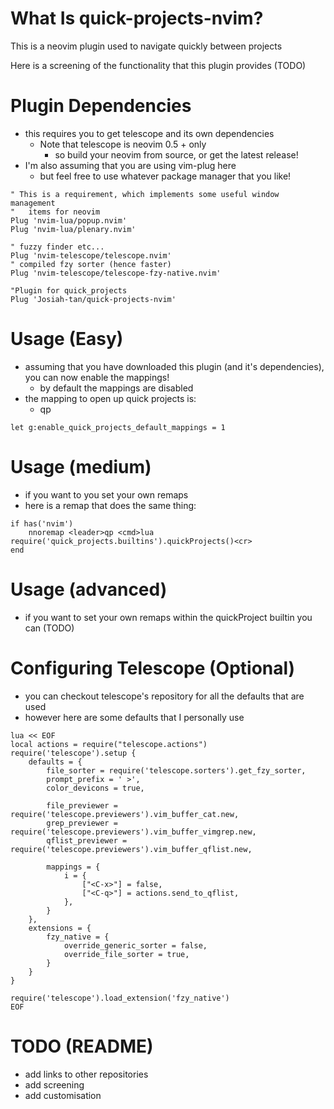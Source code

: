 # What Is quick-projects-nvim?

This is a neovim plugin used to navigate quickly between projects 

Here is a screening of the functionality that this plugin provides (TODO)

# Plugin Dependencies

- this requires you to get telescope and its own dependencies
	- Note that telescope is neovim 0.5 + only
		- so build your neovim from source, or get the latest release!
- I'm also assuming that you are using vim-plug here
	- but feel free to use whatever package manager that you like!

```
" This is a requirement, which implements some useful window management
"   items for neovim
Plug 'nvim-lua/popup.nvim'
Plug 'nvim-lua/plenary.nvim'

" fuzzy finder etc...
Plug 'nvim-telescope/telescope.nvim'	
" compiled fzy sorter (hence faster)
Plug 'nvim-telescope/telescope-fzy-native.nvim'

"Plugin for quick_projects
Plug 'Josiah-tan/quick-projects-nvim'
```

# Usage (Easy)

- assuming that you have downloaded this plugin (and it's dependencies), you can now enable the mappings!
	- by default the mappings are disabled
- the mapping to open up quick projects is:
	- <leader>qp

```
let g:enable_quick_projects_default_mappings = 1
```

# Usage (medium)

- if you want to you set your own remaps
- here is a remap that does the same thing:

```
if has('nvim')
	nnoremap <leader>qp <cmd>lua require('quick_projects.builtins').quickProjects()<cr>
end
```

# Usage (advanced)

- if you want to set your own remaps within the quickProject builtin you can (TODO)

# Configuring Telescope (Optional)

- you can checkout telescope's repository for all the defaults that are used
- however here are some defaults that I personally use

```
lua << EOF
local actions = require("telescope.actions")
require('telescope').setup {
	defaults = {
		file_sorter = require('telescope.sorters').get_fzy_sorter,
		prompt_prefix = ' >',
		color_devicons = true,

		file_previewer = require('telescope.previewers').vim_buffer_cat.new,
		grep_previewer = require('telescope.previewers').vim_buffer_vimgrep.new,
		qflist_previewer = require('telescope.previewers').vim_buffer_qflist.new,

		mappings = {
			i = {
				["<C-x>"] = false,
				["<C-q>"] = actions.send_to_qflist,
			},
		}
	},
	extensions = {
		fzy_native = {
			override_generic_sorter = false,
			override_file_sorter = true,
		}
	}
}

require('telescope').load_extension('fzy_native')
EOF

```

# TODO (README)

- add links to other repositories
- add screening
- add customisation
